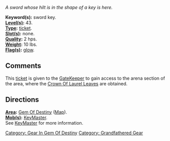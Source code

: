 *A sword whose hilt is in the shape of a key is here.*

**Keyword(s):** sword key.  
**[Level(s)](Object_Level "wikilink"):** 43.  
**[Type](:Category:_Object_Types "wikilink"):**
[ticket](:Category:_Tickets "wikilink").  
**[Slot(s)](Object_Slots "wikilink"):** none.  
**[Quality](Object_Quality "wikilink"):** 2 hps.  
**[Weight](Object_Weight "wikilink"):** 10 lbs.  
**[Flag(s)](:Category:_Object_Flags "wikilink"):**
[glow](Glow_Flag "wikilink").  

## Comments

This [ticket](:Category:_Tickets "wikilink") is given to the
[GateKeeper](GateKeeper "wikilink") to gain access to the arena section
of the area, where the [Crown Of Laurel
Leaves](Crown_Of_Laurel_Leaves "wikilink") are obtained.

## Directions

**[Area](:Category:_Areas "wikilink"):** [Gem Of
Destiny](:Category:_Gem_Of_Destiny "wikilink")
([Map](Gem_Of_Destiny_Map "wikilink")).  
**[Mob(s)](:Category:_Mobs "wikilink"):**
[KeyMaster](KeyMaster "wikilink").  
See [KeyMaster](KeyMaster "wikilink") for more information.

[Category: Gear In Gem Of
Destiny](Category:_Gear_In_Gem_Of_Destiny "wikilink") [Category:
Grandfathered Gear](Category:_Grandfathered_Gear "wikilink")
